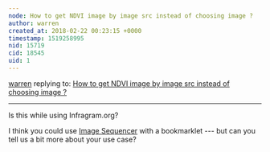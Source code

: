 ```yaml
---
node: How to get NDVI image by image src instead of choosing image ?
author: warren
created_at: 2018-02-22 00:23:15 +0000
timestamp: 1519258995
nid: 15719
cid: 18545
uid: 1
---
```




[warren](../profile/warren) replying to: [How to get NDVI image by image src instead of choosing image ?](../notes/Ankita/02-12-2018/how-to-get-ndvi-image-by-image-src-instead-of-choosing-image)

----
Is this while using Infragram.org? 

I think you could use [Image Sequencer](/image-sequencer) with a bookmarklet --- but can you tell us a bit more about your use case? 